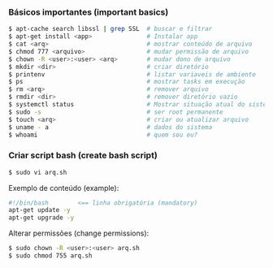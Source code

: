 ### Básicos importantes (important basics)
```bash
$ apt-cache search libssl | grep SSL  # buscar e filtrar
$ apt-get install <app>               # Instalar app
$ cat <arq>                           # mostrar conteúdo de arquivo
$ chmod 777 <arquivo>                 # mudar permissão de arquivo
$ chown -R <user>:<user> <arq>        # mudar dono de arquivo
$ mkdir <dir>                         # criar diretório
$ printenv                            # listar variaveis de ambiente
$ ps                                  # mostrar tasks em execução
$ rm <arq>                            # remover arquivo
$ rmdir <dir>                         # remover diretório vazio
$ systemctl status                    # Mostrar situação atual do sistema
$ sudo -s                             # ser root permanente
$ touch <arq>                         # criar ou atualizar arquivo
$ uname - a                           # dados do sistema
$ whoami                              # quem sou eu?
```
### Criar script bash (create bash script)
```bash
$ sudo vi arq.sh
```
Exemplo de conteúdo (example):
```bash
#!/bin/bash        <== linha obrigatória (mandatory)
apt-get update -y
apt-get upgrade -y
```
Alterar permissões (change permissions):
```bash
$ sudo chown -R <user>:<user> arq.sh
$ sudo chmod 755 arq.sh
```
